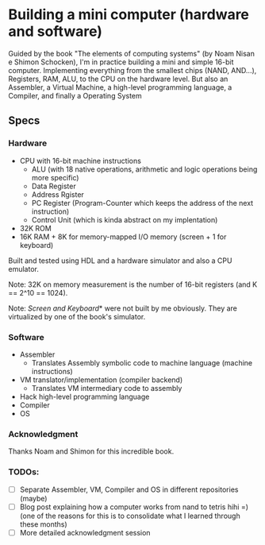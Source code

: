 # Building a mini computer (hardware and software)
Guided by the book "The elements of computing systems" (by Noam Nisan e Shimon Schocken), 
I'm in practice building a mini and simple 16-bit computer. Implementing everything from
the smallest chips (NAND, AND...), Registers, RAM, ALU, to the CPU on the hardware level. 
But also an Assembler, a Virtual Machine, a high-level programming language, a Compiler, and finally
a Operating System

## Specs

### Hardware
* CPU with 16-bit machine instructions
    * ALU (with 18 native operations, arithmetic and logic operations being more specific)
    * Data Register
    * Address Rgister
    * PC Register (Program-Counter which keeps the address of the next instruction)
    * Control Unit (which is kinda abstract on my implentation)
* 32K ROM 
* 16K RAM + 8K for memory-mapped I/O memory (screen + 1 for keyboard)

Built and tested using HDL and a hardware simulator and also a CPU emulator.

Note: 32K on memory measurement is the number of 16-bit registers (and K == 2^10 == 1024).

Note: *Screen and Keyboard** were not built by me obviously. They are virtualized by one of the book's simulator.

### Software
* Assembler
    * Translates Assembly symbolic code to machine language (machine instructions)
* VM translator/implementation (compiler backend)
    * Translates VM intermediary code to assembly
* Hack high-level programming language
* Compiler
* OS

### Acknowledgment
Thanks Noam and Shimon for this incredible book.

### TODOs:
- [ ] Separate Assembler, VM, Compiler and OS in different repositories (maybe)
- [ ] Blog post explaining how a computer works from nand to tetris hihi =) (one of the reasons for this is to consolidate 
what I learned through these months)
- [ ] More detailed acknowledgment session 

